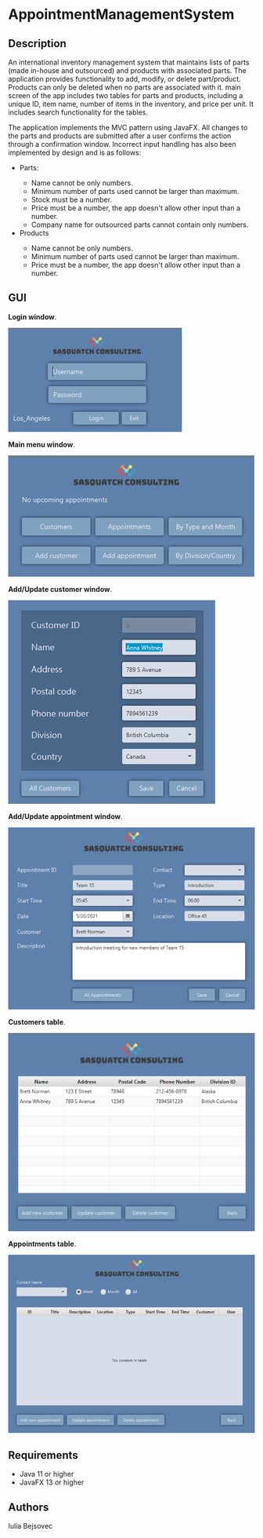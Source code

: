 # AppointmentManagementSystem

## Description

An international inventory management system that maintains lists of parts (made in-house and outsourced) and products with associated parts. The application provides functionality to add, modify, or delete part/product. 
Products can only be deleted when no parts are associated with it. main screen of the app includes two tables for parts and products, including a unique ID, item name, number 
of items in the inventory, and price per unit. It includes search functionality for the tables.

The application implements the MVC pattern using JavaFX. All changes to the parts and products are submitted after a user confirms the action through a confirmation window. 
Incorrect input handling has also been implemented by design and is as follows:
<ul>
  <li>Parts:</li>
    <ul>
      <li>Name cannot be only numbers.</li>
      <li>Minimum number of parts used cannot be larger than maximum.</li>
      <li>Stock must be a number.</li>
      <li>Price must be a number, the app doesn't allow other input than a number.</li>
      <li>Company name for outsourced parts cannot contain only numbers.</li>
    </ul>
  <li>Products</li>
      <ul>
        <li>Name cannot be only numbers.</li>
        <li>Minimum number of parts used cannot be larger than maximum.</li>
        <li>Price must be a number, the app doesn't allow other input than a number.</li>
      </ul>
</ul>

## GUI

<b>Login window</b>. 

<img src="Images/LoginScreen.PNG">

<b>Main menu window</b>. 

<img src="Images/MainMenu.PNG">

<b>Add/Update customer window</b>. 

<img src="Images/AddUpdateCustScreen.PNG">

<b>Add/Update appointment window</b>.

<img src="Images/AddUpdateAppScreen.PNG">

<b>Customers table</b>.

<img src="Images/CustomerTable.PNG">

<b>Appointments table</b>.

<img src="Images/AppointementTable.PNG">

## Requirements

<ul>
  <li>Java 11 or higher</li>
  <li>JavaFX 13 or higher</li>
</ul>

## Authors
Iulia Bejsovec
